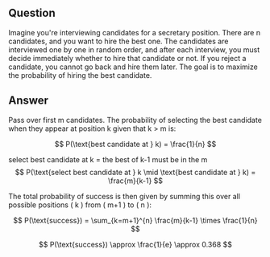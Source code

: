 ## Question

Imagine you're interviewing candidates for a secretary position. There are n candidates, and you want to hire the best one. The candidates are interviewed one by one in random order, and after each interview, you must decide immediately whether to hire that candidate or not. If you reject a candidate, you cannot go back and hire them later. The goal is to maximize the probability of hiring the best candidate.

## Answer

Pass over first m candidates. The probability of selecting the best candidate when they appear at position k given that k > m is:

$$
P(\text{best candidate at } k) = \frac{1}{n}
$$


select best candidate at k = the best of k-1 must be in the m
$$
P(\text{select best candidate at } k \mid \text{best candidate at } k) = \frac{m}{k-1}
$$

The total probability of success is then given by summing this over all possible positions \( k \) from \( m+1 \) to \( n \):

$$
P(\text{success}) = \sum_{k=m+1}^{n} \frac{m}{k-1} \times \frac{1}{n}
$$



$$
P(\text{success}) \approx \frac{1}{e} \approx 0.368
$$

